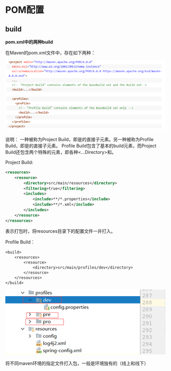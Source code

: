 # POM配置



## build

**pom.xml中的两种build**

在Maven的pom.xml文件中，存在如下两种<build>：

![img](POM配置.assets/20181219092238461.png)

说明：
一种<build>被称为Project Build，即是<project>的直接子元素。另一种<build>被称为Profile Build，即是<profile>的直接子元素。
Profile Build包含了基本的build元素，而Project Build还包含两个特殊的元素，即各种<...Directory>和<extensions>。

Project Build:

```xml
<resources>
    <resource>
        <directory>src/main/resources</directory>
        <filtering>true</filtering>
        <includes>
            <include>**/*.properties</include>
            <include>**/*.xml</include>
        </includes>
    </resource>
</resources>
```

表示打包时，将resources目录下的配置文件一并打入。

Profile Build：

```shell
<build>
    <resources>
        <resource>
            <directory>src/main/profiles/dev</directory>
        </resource>
    </resources>
</build>
```

![img](POM配置.assets/20181219092929156.png)



将不同maven环境的指定文件打入包，一般是环境独有的（线上和线下） 




